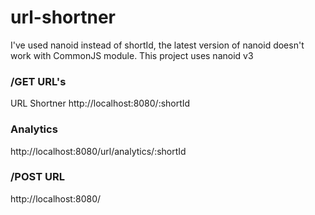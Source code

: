 ﻿# url-shortner
I've used nanoid instead of shortId, the latest version of nanoid doesn't work with CommonJS module. This project uses nanoid v3

<h3> /GET URL's</h3>
URL Shortner
http://localhost:8080/:shortId

<h3>Analytics</h3>
http://localhost:8080/url/analytics/:shortId

<h3> /POST URL</h3>
http://localhost:8080/
